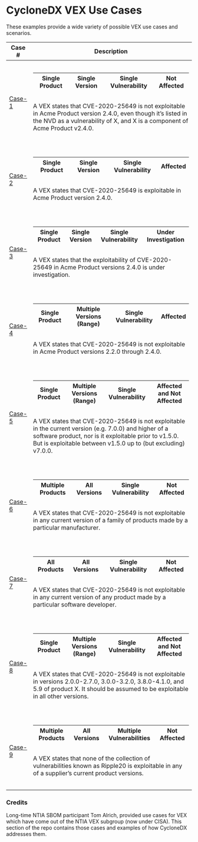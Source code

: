 # CycloneDX VEX Use Cases

These examples provide a wide variety of possible VEX use cases and scenarios.

| Case # | Description |
|------|------|
| [Case-1](Case-1) | <table style="padding: 15px 0"><thead><tr><th>Single Product</th><th>Single Version</th><th>Single Vulnerability</th><th>Not Affected</th></tr></thead></table><p style="padding-bottom:15px">A VEX states that CVE-2020-25649 is not exploitable in Acme Product version 2.4.0, even though it’s listed in the NVD as a vulnerability of X, and X is a component of Acme Product v2.4.0.</p> |
| [Case-2](Case-2) | <table style="padding: 15px 0"><thead><tr><th>Single Product</th><th>Single Version</th><th>Single Vulnerability</th><th>Affected</th></tr></thead></table><p style="padding-bottom:15px">A VEX states that CVE-2020-25649 is exploitable in Acme Product version 2.4.0.</p> |
| [Case-3](Case-3) | <table style="padding: 15px 0"><thead><tr><th>Single Product</th><th>Single Version</th><th>Single Vulnerability</th><th>Under Investigation</th></tr></thead></table><p style="padding-bottom:15px">A VEX states that the exploitability of CVE-2020-25649 in Acme Product versions 2.4.0 is under investigation.</p> |
| [Case-4](Case-4) | <table style="padding: 15px 0"><thead><tr><th>Single Product</th><th>Multiple Versions (Range)</th><th>Single Vulnerability</th><th>Affected</th></tr></thead></table><p style="padding-bottom:15px">A VEX states that CVE-2020-25649 is not exploitable in Acme Product versions 2.2.0 through 2.4.0.</p> |
| [Case-5](Case-5) | <table style="padding: 15px 0"><thead><tr><th>Single Product</th><th>Multiple Versions (Range)</th><th>Single Vulnerability</th><th>Affected and Not Affected</th></tr></thead></table><p style="padding-bottom:15px">A VEX states that CVE-2020-25649 is not exploitable in the current version (e.g. 7.0.0) and higher of a software product, nor is it exploitable prior to v1.5.0. But is exploitable between v1.5.0 up to (but excluding) v7.0.0.</p> |
| [Case-6](Case-6) | <table style="padding: 15px 0"><thead><tr><th>Multiple Products</th><th>All Versions</th><th>Single Vulnerability</th><th>Not Affected</th></tr></thead></table><p style="padding-bottom:15px">A VEX states that CVE-2020-25649 is not exploitable in any current version of a family of products made by a particular manufacturer.</p> |
| [Case-7](Case-7) | <table style="padding: 15px 0"><thead><tr><th>All Products</th><th>All Versions</th><th>Single Vulnerability</th><th>Not Affected</th></tr></thead></table><p style="padding-bottom:15px">A VEX states that CVE-2020-25649 is not exploitable in any current version of any product made by a particular software developer.</p> |
| [Case-8](Case-8) | <table style="padding: 15px 0"><thead><tr><th>Single Product</th><th>Multiple Versions (Range)</th><th>Single Vulnerability</th><th>Affected and Not Affected</th></tr></thead></table><p style="padding-bottom:15px">A VEX states that CVE-2020-25649 is not exploitable in versions 2.0.0-2.7.0, 3.0.0-3.2.0, 3.8.0-4.1.0, and 5.9 of product X. It should be assumed to be exploitable in all other versions.</p> |
| [Case-9](Case-9) | <table style="padding: 15px 0"><thead><tr><th>Multiple Products</th><th>All Versions</th><th>Multiple Vulnerabilities</th><th>Not Affected</th></tr></thead></table><p style="padding-bottom:15px">A VEX states that none of the collection of vulnerabilities known as Ripple20 is exploitable in any of a supplier’s current product versions.</p> |

### Credits

Long-time NTIA SBOM participant Tom Alrich, provided use cases for VEX which have come out of the
NTIA VEX subgroup (now under CISA). This section of the repo contains those cases and examples of how CycloneDX addresses them.
